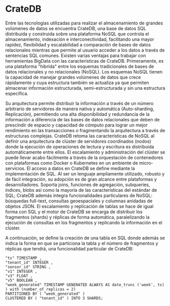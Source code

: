 # CrateDB

Entre las tecnologías utilizadas para realizar el almacenamiento de grandes volúmenes de datos se encuentra CrateDB, una base de datos SQL distribuida y construida sobre una plataforma NoSQL que controla el almacenamiento, indexación e interconectividad, facilitando una mayor rapidez, flexibilidad y escalabilidad a comparación de bases de datos relacionales mientras que permite al usuario acceder a los datos a través de sentencias SQL comunes.
Existen varias ventajas para trabajar con herramientas BigData con las características de CrateDB. Primeramente, es una plataforma "hibrida" entre los esquemas tradicionales de bases de datos relacionales y no relacionales (NoSQL).
Los esquemas NoSQL tienen la capacidad de manejar grandes volúmenes de datos que crece rápidamente y cuya estructura también se actualiza ya que permiten almacenar información estructurada, semi-estructurada y sin una estructura específica.

Su arquitectura permite distribuir la información a través de un número arbitrario de servidores de manera nativa y automática (Auto-sharding, Replicación), permitiendo una alta disponibilidad y redundancia de la información a diferencia de las bases de datos relacionales que deben de prescindir de espacio y capacidad de cómputo para lograr un mejor rendimiento en las transacciones o fragmentando la arquitectura a través de estructuras complejas.
CrateDB retoma las características de NoSQL al definir una arquitectura de clúster de servidores coordinados (nodos) donde la ejecución de operaciones de lectura y escritura es distribuida automáticamente entre ellos. El escalamiento y administración del clúster se puede llevar acabo fácilmente a través de la orquestación de contenedores con plataformas como Docker o Kubernetes en un ambiente de micro-servicios.
El acceso a datos en CrateDB se define mediante la implementación de SQL. Al ser un lenguaje ampliamente utilizado, robusto y de fácil integración, su adopción es de gran alcance entre plataformas y desarrolladores. Soporta joins, funciones de agregación, subqueries, índices, blobs así como la mayoría de las características del estándar de SQL; CrateDB además integra funcionalidades particulares de NoSQL: búsquedas full-text, consultas geoespaciales y columnas anidadas de objetos JSON.
El escalamiento y replicación de tablas se hace de igual forma con SQL y el motor de CrateDB se encarga de distribuir los fragmentos (shards) y réplicas de forma automática, paralelizando la ejecución de consultas en los fragmentos y replicando la información en el clúster.

A continuación, se define la creación de una tabla en SQL donde además se indica la forma en que se particiona la tabla y el número de fragmentos y réplicas que tendrá, una funcionalidad particular de CrateDB:

```CREATE TABLE IF NOT EXISTS t1 (
"ts" TIMESTAMP ,
"tenant_id" INTEGER ,
"sensor_id" STRING ,
"v1" INTEGER ,
"v3" FLOAT ,
"v5" BOOLEAN ,
"week_generated" TIMESTAMP GENERATED ALWAYS AS date_trunc ('week', ts)
) with (number_of_replicas = 2)
PARTITIONED BY ( "week_generated" )
CLUSTERED BY ( "tenant_id" ) INTO 3 SHARDS;
```

